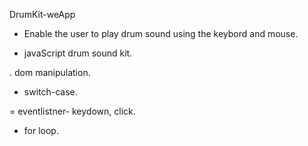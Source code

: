  DrumKit-weApp


- Enable the user to play drum sound using the keybord and mouse.

- javaScript drum sound kit.

. dom manipulation.

- switch-case.

= eventlistner- keydown, click.

- for loop.


